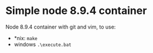 # Simple node 8.9.4 container

Node 8.9.4 container with git and vim, to use:
* *nix: `make`
* windows `.\execute.bat`